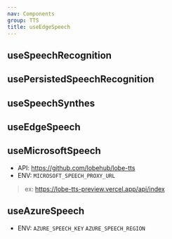 ```yaml
---
nav: Components
group: TTS
title: useEdgeSpeech
---
```


## useSpeechRecognition

<code src="./demos/SpeechRecognition.tsx" nopadding></code>

## usePersistedSpeechRecognition

<code src="./demos/PersistedSpeechRecognition.tsx" nopadding></code>

## useSpeechSynthes

<code src="./demos/SpeechSynthes.tsx" nopadding></code>

## useEdgeSpeech

<code src="./demos/EdgeSpeech.tsx" nopadding></code>

## useMicrosoftSpeech

- API: <https://github.com/lobehub/lobe-tts>
- ENV: `MICROSOFT_SPEECH_PROXY_URL`

> ex: <https://lobe-tts-preview.vercel.app/api/index>

<code src="./demos/MicrosoftSpeech.tsx" nopadding></code>

## useAzureSpeech

- ENV: `AZURE_SPEECH_KEY` `AZURE_SPEECH_REGION`

<code src="./demos/AzureSpeech.tsx" nopadding></code>
